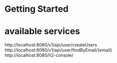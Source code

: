 # Getting Started

# available services
http://localhost:8080/v1/api/user/createUsers
http://localhost:8080/v1/api/user/findByEmail/{email}
http://localhost:8080/h2-console/
